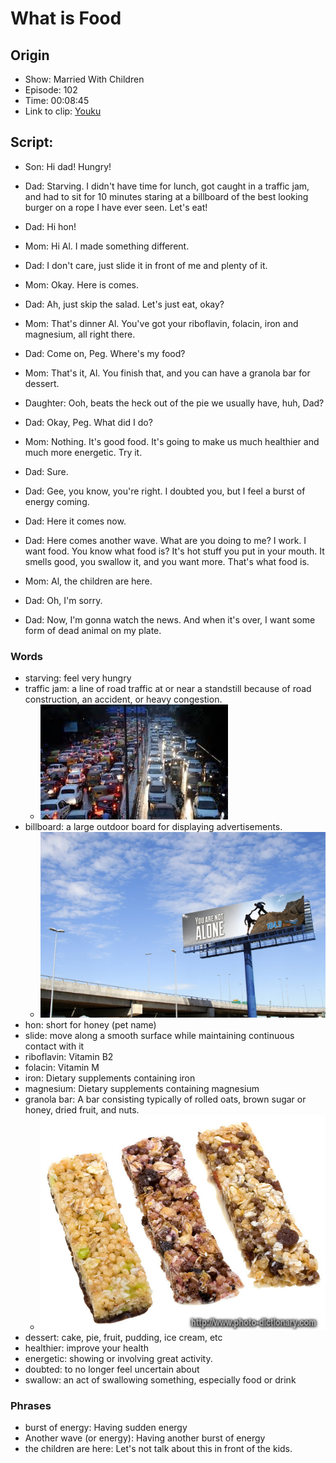 # What is Food
## Origin
- Show: Married With Children
- Episode: 102
- Time: 00:08:45
- Link to clip: [Youku](http://v.youku.com/v_show/id_XMzA0NjE1NzUxNg==.html?spm=a2h3j.8428770.3416059.1)

## Script:
- Son: Hi dad! Hungry!

- Dad: Starving. I didn't have time for lunch, got caught in a traffic jam, and had to sit for 10 minutes staring at a billboard of the best looking burger on a rope I have ever seen. Let's eat!

- Dad: Hi hon!

- Mom: Hi Al. I made something different.

- Dad: I don't care, just slide it in front of me and plenty of it.

- Mom: Okay. Here is comes.

- Dad: Ah, just skip the salad. Let's just eat, okay?

- Mom: That's dinner Al. You've got your  riboflavin, folacin, iron and magnesium, all right there.

- Dad: Come on, Peg. Where's my food?

- Mom: That's it, Al. You finish that, and you can have a granola bar for dessert.

- Daughter: Ooh, beats the heck out of the pie we usually have, huh, Dad?

- Dad: Okay, Peg. What did I do?

- Mom: Nothing. It's good food. It's going to make us much healthier and much more energetic. Try it.

- Dad: Sure.

- Dad: Gee, you know, you're right. I doubted you, but I feel a burst of energy coming.

- Dad: Here it comes now.

- Dad: Here comes another wave. What are you doing to me? I work. I want food. You know what food is? It's hot stuff you put in your mouth. It smells good, you swallow it, and you want more.
That's what food is.

- Mom: Al, the children are here.

- Dad: Oh, I'm sorry.

- Dad: Now, I'm gonna watch the news. And when it's over, I want some form of dead animal on my plate.

### Words
- starving: feel very hungry
- traffic jam: a line of road traffic at or near a standstill because of road construction, an accident, or heavy congestion.
	- ![](../img/traffic_jam.jpeg)
- billboard: a large outdoor board for displaying advertisements.
	- ![](../img/billboard.jpg)
- hon: short for honey (pet name)
- slide: move along a smooth surface while maintaining continuous contact with it
- riboflavin: Vitamin B2
- folacin: Vitamin M
- iron: Dietary supplements containing iron
- magnesium: Dietary supplements containing magnesium
- granola bar: A bar consisting typically of rolled oats, brown sugar or honey, dried fruit, and nuts.
	- ![](../img/granola_bars.jpg)
- dessert: cake, pie, fruit, pudding, ice cream, etc
- healthier: improve your health
- energetic: showing or involving great activity.
- doubted: to no longer feel uncertain about
- swallow: an act of swallowing something, especially food or drink


### Phrases
- burst of energy: Having sudden energy
- Another wave (or energy): Having another burst of energy
- the children are here: Let's not talk about this in front of the kids.